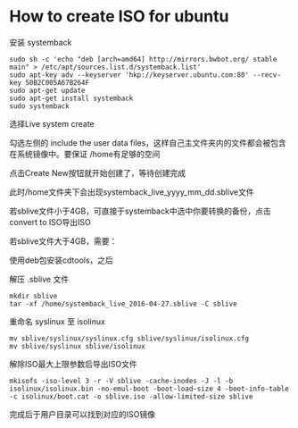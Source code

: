 # How to create ISO for ubuntu

安装 systemback

```
sudo sh -c 'echo "deb [arch=amd64] http://mirrors.bwbot.org/ stable main" > /etc/apt/sources.list.d/systemback.list'
sudo apt-key adv --keyserver 'hkp://keyserver.ubuntu.com:80' --recv-key 50B2C005A67B264F
sudo apt-get update
sudo apt-get install systemback
sudo systemback
```

选择Live system create

勾选左侧的 include the user data files，这样自己主文件夹内的文件都会被包含在系统镜像中。要保证 /home有足够的空间

点击Create New按钮就开始创建了，等待创建完成

此时/home文件夹下会出现systemback_live_yyyy_mm_dd.sblive文件

若sblive文件小于4GB，可直接于systemback中选中你要转换的备份，点击convert to ISO导出ISO

若sblive文件大于4GB，需要：

使用deb包安装cdtools，之后

解压  .sblive 文件

```
mkdir sblive
tar -xf /home/systemback_live_2016-04-27.sblive -C sblive
```

重命名  syslinux 至 isolinux

```
mv sblive/syslinux/syslinux.cfg sblive/syslinux/isolinux.cfg
mv sblive/syslinux sblive/isolinux
```

解除ISO最大上限参数后导出ISO文件

```
mkisofs -iso-level 3 -r -V sblive -cache-inodes -J -l -b isolinux/isolinux.bin -no-emul-boot -boot-load-size 4 -boot-info-table -c isolinux/boot.cat -o sblive.iso -allow-limited-size sblive
```

完成后于用户目录可以找到对应的ISO镜像
